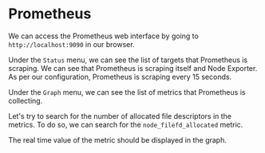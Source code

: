 # Prometheus

We can access the Prometheus web interface by going to `http://localhost:9090`
in our browser.

Under the `Status` menu, we can see the list of targets that Prometheus is
scraping. We can see that Prometheus is scraping itself and Node Exporter.
As per our configuration, Prometheus is scraping every 15 seconds.

Under the `Graph` menu, we can see the list of metrics that Prometheus is
collecting.

Let's try to search for the number of allocated file descriptors in the
metrics. To do so, we can search for the `node_filefd_allocated` metric.

The real time value of the metric should be displayed in the graph.
